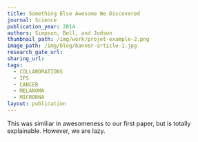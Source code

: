 ```yaml
---
title: Something Else Awesome We Discovered
journal: Science
publication_year: 2014
authors: Simpson, Bell, and Judson
thumbnail_path: /img/work/projet-example-2.png
image_path: /img/blog/banner-article-1.jpg
research_gate_url:
sharing_url:
tags:
  - COLLABORATIONS
  - IPS
  - CANCER
  - MELANOMA
  - MICRORNA
layout: publication
---
```

This was similiar in awesomeness to our first paper, but is totally explainable. However, we are lazy.